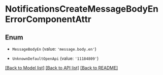 # NotificationsCreateMessageBodyEnErrorComponentAttr


## Enum

* `MessageBodyEn` (value: `'message.body.en'`)

* `UnknownDefaultOpenApi` (value: `'11184809'`)

[[Back to Model list]](../README.md#documentation-for-models) [[Back to API list]](../README.md#documentation-for-api-endpoints) [[Back to README]](../README.md)
